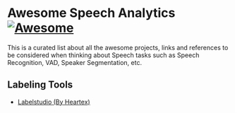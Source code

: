 # Awesome Speech Analytics [![Awesome](https://awesome.re/badge.svg)](https://awesome.re)

This is a curated list about all the awesome projects, links and references to be considered when thinking
about Speech tasks such as Speech Recognition, VAD, Speaker Segmentation, etc.

## Labeling Tools


  - [Labelstudio (By Heartex)](https://github.com/heartexlabs/label-studio)
  
